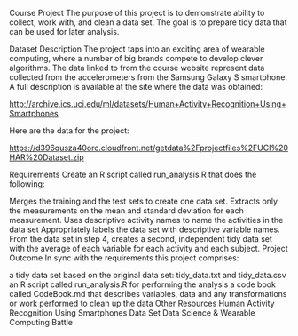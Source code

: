 Course Project
The purpose of this project is to demonstrate ability to collect, work with, and clean a data set. The goal is to prepare tidy data that can be used for later analysis.

Dataset Description
The project taps into an exciting area of wearable computing, where a number of big brands compete to develop clever algorithms. The data linked to from the course website represent data collected from the accelerometers from the Samsung Galaxy S smartphone. A full description is available at the site where the data was obtained:

http://archive.ics.uci.edu/ml/datasets/Human+Activity+Recognition+Using+Smartphones

Here are the data for the project:

https://d396qusza40orc.cloudfront.net/getdata%2Fprojectfiles%2FUCI%20HAR%20Dataset.zip

Requirements
Create an R script called run_analysis.R that does the following:

Merges the training and the test sets to create one data set.
Extracts only the measurements on the mean and standard deviation for each measurement.
Uses descriptive activity names to name the activities in the data set
Appropriately labels the data set with descriptive variable names.
From the data set in step 4, creates a second, independent tidy data set with the average of each variable for each activity and each subject.
Project Outcome
In sync with the requirements this project comprises:

a tidy data set based on the original data set: tidy_data.txt and tidy_data.csv
an R script called run_analysis.R for performing the analysis
a code book called CodeBook.md that describes variables, data and any transformations or work performed to clean up the data
Other Resources
Human Activity Recognition Using Smartphones Data Set
Data Science & Wearable Computing Battle